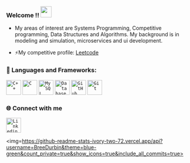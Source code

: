 ### Welcome !! <img src="https://raw.githubusercontent.com/MartinHeinz/MartinHeinz/master/wave.gif" width="30px">

-  My areas of interest are  Systems Programming, Competitive programming, Data Structures and Algorithms. My background is in modeling and simulation, microservices and ui development.

-  ⚡My competitive profile: [Leetcode](https://leetcode.com/BreeDurbin)
 
 ### 🔧 Languages and Frameworks:

<code><img width="40px" src="https://img.icons8.com/color/4x/c-plus-plus-logo.png" title="C++"/></code>
<code><img width="40px" src="https://img.icons8.com/color/3x/c-programming.png" title="C"/></code>
<code><img width="40px" src="https://img.icons8.com/ios/4x/00758f/mysql-logo.png" title="MySQL"/></code>
<code><img width="40px" src="https://img.icons8.com/dusk/64/000000/database-restore.png" title="Database"/></code>
<code><img width="40px" src="https://img.icons8.com/fluent/8x/github.png" title="GitHub"/></code>
<code><img width="40px" src="https://img.icons8.com/color/2x/git.png" title="Git"/></code>

### 🌐 Connect with me 
<code><a href="https://www.linkedin.com/in/BreeDurbin/"><img width="40px" src="https://img.icons8.com/color/8x/000000/linkedin.png" title="Linkedin"/></a></code>

<img=https://github-readme-stats-ivory-two-72.vercel.app/api?username=BreeDurbin&theme=blue-green&count_private=true&show_icons=true&include_all_commits=true>
